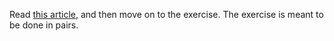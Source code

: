 Read [this article](https://www.freecodecamp.org/news/the-ultimate-guide-to-web-scraping-with-node-js-daa2027dcd3/), and then move on to the exercise. The exercise is meant to be done in pairs.